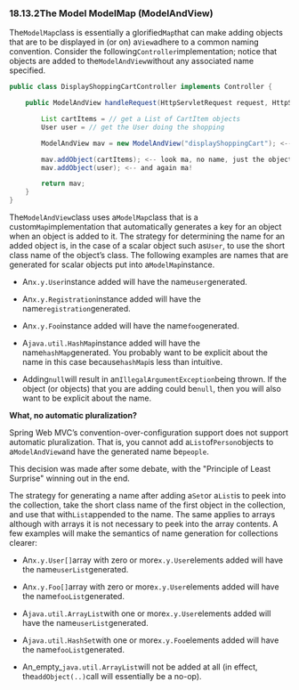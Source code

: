 ### 18.13.2The Model ModelMap \(ModelAndView\)

The`ModelMap`class is essentially a glorified`Map`that can make adding objects that are to be displayed in \(or on\) a`View`adhere to a common naming convention. Consider the following`Controller`implementation; notice that objects are added to the`ModelAndView`without any associated name specified.

```java
public class DisplayShoppingCartController implements Controller {

	public ModelAndView handleRequest(HttpServletRequest request, HttpServletResponse response) {

		List cartItems = // get a List of CartItem objects
		User user = // get the User doing the shopping

		ModelAndView mav = new ModelAndView("displayShoppingCart"); <-- the logical view name

		mav.addObject(cartItems); <-- look ma, no name, just the object
		mav.addObject(user); <-- and again ma!

		return mav;
	}
}
```

The`ModelAndView`class uses a`ModelMap`class that is a custom`Map`implementation that automatically generates a key for an object when an object is added to it. The strategy for determining the name for an added object is, in the case of a scalar object such as`User`, to use the short class name of the object’s class. The following examples are names that are generated for scalar objects put into a`ModelMap`instance.

* An`x.y.User`instance added will have the name`user`generated.

* An`x.y.Registration`instance added will have the name`registration`generated.

* An`x.y.Foo`instance added will have the name`foo`generated.

* A`java.util.HashMap`instance added will have the name`hashMap`generated. You probably want to be explicit about the name in this case because`hashMap`is less than intuitive.

* Adding`null`will result in an`IllegalArgumentException`being thrown. If the object \(or objects\) that you are adding could be`null`, then you will also want to be explicit about the name.

**What, no automatic pluralization?**

Spring Web MVC’s convention-over-configuration support does not support automatic pluralization. That is, you cannot add a`List`of`Person`objects to a`ModelAndView`and have the generated name be`people`.

This decision was made after some debate, with the "Principle of Least Surprise" winning out in the end.

The strategy for generating a name after adding a`Set`or a`List`is to peek into the collection, take the short class name of the first object in the collection, and use that with`List`appended to the name. The same applies to arrays although with arrays it is not necessary to peek into the array contents. A few examples will make the semantics of name generation for collections clearer:

* An`x.y.User[]`array with zero or more`x.y.User`elements added will have the name`userList`generated.

* An`x.y.Foo[]`array with zero or more`x.y.User`elements added will have the name`fooList`generated.

* A`java.util.ArrayList`with one or more`x.y.User`elements added will have the name`userList`generated.

* A`java.util.HashSet`with one or more`x.y.Foo`elements added will have the name`fooList`generated.

* An_empty_`java.util.ArrayList`will not be added at all \(in effect, the`addObject(..)`call will essentially be a no-op\).



